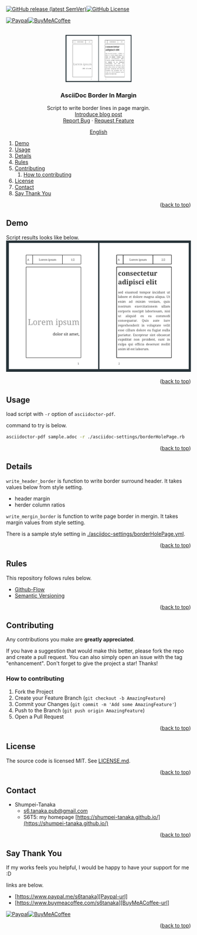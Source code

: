 <a name="readme-top"></a>

<!-- PROJECT SHIELDS -->

[![GitHub release (latest SemVer)][release-shield]][release-url][![GitHub License][license-shield]][license-url]

[![Paypal][Paypal-shield]][Paypal-url][![BuyMeACoffee][BuyMeACoffee-sheild]][BuyMeACoffee-url]

<!-- PROJECT LOGO -->
<br />
<div align="center">
  <a href="https://github.com/Shumpei-Tanaka/Asciidoc-BorderInMargin">
    <img src="readme.md_assets/image.png" alt="Logo" width="180">
  </a>

  <h3 align="center">AsciiDoc Border In Margin</h3>

  <p align="center">
    Script to write border lines in page margin.
    <br />
    <a href="https://shumpei-tanaka.github.io/en/posts/2024-11-23-asciidoc-page-border-in-margin/">Introduce blog post</a>
    <br />
    <a href="https://github.com/Shumpei-Tanaka/Asciidoc-BorderInMargin/issues">Report Bug</a>
    ·
    <a href="https://github.com/Shumpei-Tanaka/Asciidoc-BorderInMargin/issues">Request Feature</a>
  </p>
  <p align="center">
    <a href="/README.md">English</a>
  </p>
</div>

<!-- TABLE OF CONTENTS -->

1. [Demo](#demo)
2. [Usage](#usage)
3. [Details](#details)
4. [Rules](#rules)
5. [Contributing](#contributing)
    1. [How to contributing](#how-to-contributing)
6. [License](#license)
7. [Contact](#contact)
8. [Say Thank You](#say-thank-you)

<p align="right">(<a href="#readme-top">back to top</a>)</p>

<!-- ### Built With -->
<!-- Show Demo -->

## Demo

Script results looks like below.
![alt text](readme.md_assets/image.png)

<p align="right">(<a href="#readme-top">back to top</a>)</p>

<!-- USAGE EXAMPLES -->

## Usage

load script with `-r` option of `asciidoctor-pdf`.

command to try is below.

```sh
asciidoctor-pdf sample.adoc -r ./asciidoc-settings/borderHolePage.rb
```

<p align="right">(<a href="#readme-top">back to top</a>)</p>

## Details

`write_header_border` is function to write border surround header.
It takes values below from style setting.

-   header margin
-   herder column ratios

`write_mergin_border` is function to write page border in mergin.
It takes margin values from style setting.

There is a sample style setting in [./asciidoc-settings/borderHolePage.yml](./asciidoc-settings/borderHolePage.yml).

<p align="right">(<a href="#readme-top">back to top</a>)</p>

<!-- Rules -->

## Rules

This repository follows rules below.

-   [Github-Flow][github-flow-url]
-   [Semantic Versioning][semver-url]

<p align="right">(<a href="#readme-top">back to top</a>)</p>

<!-- CONTRIBUTING -->

## Contributing

Any contributions you make are **greatly appreciated**.

If you have a suggestion that would make this better, please fork the repo and create a pull request. You can also simply open an issue with the tag "enhancement".
Don't forget to give the project a star! Thanks!

### How to contributing

1. Fork the Project
2. Create your Feature Branch (`git checkout -b AmazingFeature`)
3. Commit your Changes (`git commit -m 'Add some AmazingFeature'`)
4. Push to the Branch (`git push origin AmazingFeature`)
5. Open a Pull Request

<p align="right">(<a href="#readme-top">back to top</a>)</p>

<!-- LICENSE -->

## License

The source code is licensed MIT. See [LICENSE.md][license-url].

<p align="right">(<a href="#readme-top">back to top</a>)</p>

<!-- CONTACT -->

## Contact

-   Shumpei-Tanaka
    -   s6.tanaka.pub@gmail.com
    -   S6T5: my homepage [https://shumpei-tanaka.github.io/](https://shumpei-tanaka.github.io/)

<p align="right">(<a href="#readme-top">back to top</a>)</p>

<!-- Suppurt -->

## Say Thank You

If my works feels you helpful, I would be happy to have your support for me :D

links are below.

-   [https://www.paypal.me/s6tanaka][Paypal-url]
-   [https://www.buymeacoffee.com/s6tanaka][BuyMeACoffee-url]

[![Paypal][Paypal-shield]][Paypal-url][![BuyMeACoffee][BuyMeACoffee-sheild]][BuyMeACoffee-url]

<p align="right">(<a href="#readme-top">back to top</a>)</p>

<!-- MARKDOWN LINKS & IMAGES -->

[release-shield]: https://img.shields.io/github/v/release/Shumpei-Tanaka/Asciidoc-BorderInMargin?style=flat-square&sort=semver
[release-url]: https://github.com/Shumpei-Tanaka/Asciidoc-BorderInMargin/releases/latest
[license-shield]: https://img.shields.io/github/license/Shumpei-Tanaka/Asciidoc-BorderInMargin?flat-square
[license-url]: /LICENSE.md
[contributors-shield]: https://img.shields.io/github/contributors/Shumpei-Tanaka/Asciidoc-BorderInMargin.svg?style=flat-square
[contributors-url]: https://github.com/Shumpei-Tanaka/Asciidoc-BorderInMargin/graphs/contributors
[forks-shield]: https://img.shields.io/github/forks/Shumpei-Tanaka/Asciidoc-BorderInMargin.svg?style=flat-square
[forks-url]: https://github.com/Shumpei-Tanaka/Asciidoc-BorderInMargin/network/members
[stars-shield]: https://img.shields.io/github/stars/Shumpei-Tanaka/Asciidoc-BorderInMargin.svg?style=flat-square
[stars-url]: https://github.com/Shumpei-Tanaka/Asciidoc-BorderInMargin/stargazers
[issues-shield]: https://img.shields.io/github/issues/Shumpei-Tanaka/Asciidoc-BorderInMargin.svg?style=flat-square
[issues-url]: https://github.com/Shumpei-Tanaka/Asciidoc-BorderInMargin/issues
[Paypal-shield]: https://img.shields.io/badge/paypal.me-s6tanaka-white?style=flat-square&logo=paypal
[Paypal-url]: https://paypal.me/s6tanaka
[BuyMeACoffee-sheild]: https://img.shields.io/badge/buy_me_a_coffee-s6tanaka-white?style=flat-square&logo=buymeacoffee&logocolor=#FFDD00
[BuyMeACoffee-url]: https://www.buymeacoffee.com/s6tanaka
[github-flow-url]: https://docs.github.com/en/get-started/quickstart/github-flow
[semver-url]: https://semver.org/
